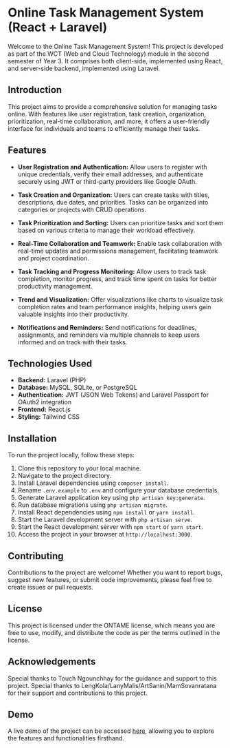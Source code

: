 # Online Task Management System (React + Laravel)

Welcome to the Online Task Management System! This project is developed as part of the WCT (Web and Cloud Technology) module in the second semester of Year 3. It comprises both client-side, implemented using React, and server-side backend, implemented using Laravel.

## Introduction

This project aims to provide a comprehensive solution for managing tasks online. With features like user registration, task creation, organization, prioritization, real-time collaboration, and more, it offers a user-friendly interface for individuals and teams to efficiently manage their tasks.

## Features

- **User Registration and Authentication:** Allow users to register with unique credentials, verify their email addresses, and authenticate securely using JWT or third-party providers like Google OAuth.
  
- **Task Creation and Organization:** Users can create tasks with titles, descriptions, due dates, and priorities. Tasks can be organized into categories or projects with CRUD operations.

- **Task Prioritization and Sorting:** Users can prioritize tasks and sort them based on various criteria to manage their workload effectively.

- **Real-Time Collaboration and Teamwork:** Enable task collaboration with real-time updates and permissions management, facilitating teamwork and project coordination.

- **Task Tracking and Progress Monitoring:** Allow users to track task completion, monitor progress, and track time spent on tasks for better productivity management.

- **Trend and Visualization:** Offer visualizations like charts to visualize task completion rates and team performance insights, helping users gain valuable insights into their productivity.

- **Notifications and Reminders:** Send notifications for deadlines, assignments, and reminders via multiple channels to keep users informed and on track with their tasks.

## Technologies Used

- **Backend:** Laravel (PHP)
- **Database:** MySQL, SQLite, or PostgreSQL
- **Authentication:** JWT (JSON Web Tokens) and Laravel Passport for OAuth2 integration
- **Frontend:** React.js
- **Styling:** Tailwind CSS

## Installation

To run the project locally, follow these steps:

1. Clone this repository to your local machine.
2. Navigate to the project directory.
3. Install Laravel dependencies using `composer install`.
4. Rename `.env.example` to `.env` and configure your database credentials.
5. Generate Laravel application key using `php artisan key:generate`.
6. Run database migrations using `php artisan migrate`.
7. Install React dependencies using `npm install` or `yarn install`.
8. Start the Laravel development server with `php artisan serve`.
9. Start the React development server with `npm start` or `yarn start`.
10. Access the project in your browser at `http://localhost:3000`.

## Contributing

Contributions to the project are welcome! Whether you want to report bugs, suggest new features, or submit code improvements, please feel free to create issues or pull requests.

## License

This project is licensed under the ONTAME license, which means you are free to use, modify, and distribute the code as per the terms outlined in the license.

## Acknowledgements

Special thanks to Touch Ngounchhay for the guidance and support to this project.
Special thanks to LengKola/LanyMalis/ArtSanin/MamSovanratana for their support and contributions to this project.

## Demo

A live demo of the project can be accessed [here](link-to-live-demo), allowing you to explore the features and functionalities firsthand.
